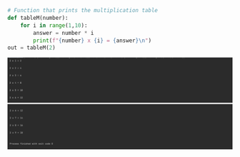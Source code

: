 ```.py
# Function that prints the multiplication table
def tableM(number):
    for i in range(1,10):
        answer = number * i
        print(f"{number} x {i} = {answer}\n")
out = tableM(2)
```
![](quizpic05.png)
![](quizpic005.png)
